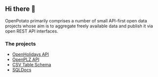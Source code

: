 ## Hi there 👋

OpenPotato primarily comprises a number of small API-first open data projects whose aim is to aggregate freely available data and publish it via open REST API interfaces.

### The projects

+ [OpenHolidays API](https://www.openholidaysapi.org/)
+ [OpenPLZ API](https://www.openplzapi.org/)
+ [CSV Table Schema](https://openpotato.github.io/csv-table-schema/)
+ [SQLDocs](https://github.com/openpotato/sqldocs)
